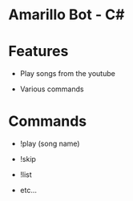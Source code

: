 # Amarillo Bot - C#

# Features

* Play songs from the youtube

* Various commands

# Commands

* !play (song name) 

* !skip

* !list 

* etc...

